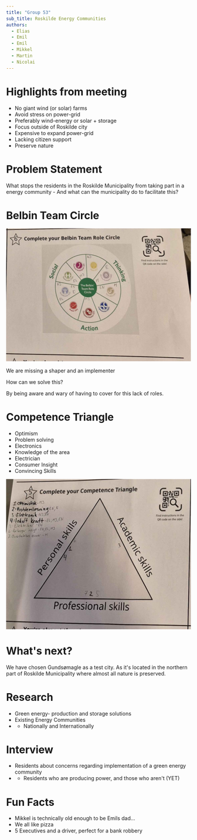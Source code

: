 ```yaml
---
title: "Group 53"
sub_title: Roskilde Energy Communities
authors: 
  - Elias
  - Emil
  - Emil
  - Mikkel
  - Martin
  - Nicolai
---
```

<!-- font_size: 3 -->

Highlights from meeting
===
<!-- speaker_note: this is a speaker note -->
- No giant wind (or solar) farms
- Avoid stress on power-grid
- Preferably wind-energy or solar + storage
- Focus outside of Roskilde city
- Expensive to expand power-grid
- Lacking citizen support
- Preserve nature
<!-- new_lines: 5 -->
<!-- pause -->
# Problem Statement
What stops the residents in the Roskilde Municipality from taking part in a
energy community - And what can the municipality do to facilitate this?

<!-- end_slide -->
<!-- font_size: 3 -->

Belbin Team Circle
===
![image:width:65%](./belbin.jpg)

We are missing a shaper and an implementer

How can we solve this?
<!-- pause --> 
By being aware and wary of having to cover for this lack of roles.

<!-- end_slide -->
<!-- font_size: 3 -->
Competence Triangle
===
<!-- column_layout: [1, 1] -->
<!-- column: 0 -->

- Optimism
- Problem solving
- Electronics
- Knowledge of the area
- Electrician
- Consumer Insight
- Convincing Skills

<!-- column: 1 -->
![image:width:100%](./competence.jpg)

<!-- end_slide -->
<!-- font_size: 3 -->
What's next?
===

We have chosen Gundsømagle as a test city.
As it's located in the northern part of Roskilde Municipality where almost all nature is preserved.

# Research
- Green energy- production and storage solutions
- Existing Energy Communities
- - Nationally and Internationally

# Interview
- Residents about concerns regarding implementation of a green energy community
- - Residents who are producing power, and those who aren't (YET)


<!-- end_slide -->
<!-- font_size: 3 -->

Fun Facts
===

- Mikkel is technically old enough to be Emils dad...
- We all like pizza
- 5 Executives and a driver, perfect for a bank robbery





